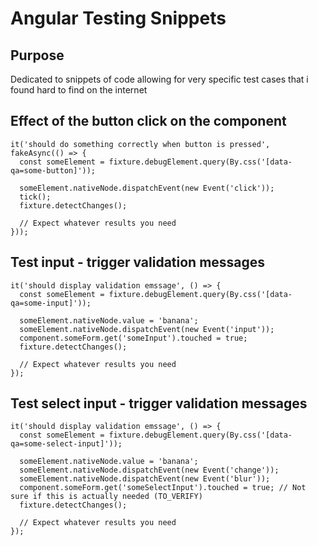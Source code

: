 # Angular Testing Snippets

## Purpose
Dedicated to snippets of code allowing for very specific test cases that i found hard to find on the internet

## Effect of the button click on the component
```
it('should do something correctly when button is pressed', fakeAsync(() => {
  const someElement = fixture.debugElement.query(By.css('[data-qa=some-button]'));

  someElement.nativeNode.dispatchEvent(new Event('click'));
  tick();
  fixture.detectChanges();
  
  // Expect whatever results you need
}));
```

## Test input - trigger validation messages
```
it('should display validation emssage', () => {
  const someElement = fixture.debugElement.query(By.css('[data-qa=some-input]'));

  someElement.nativeNode.value = 'banana';
  someElement.nativeNode.dispatchEvent(new Event('input'));
  component.someForm.get('someInput').touched = true;
  fixture.detectChanges();
  
  // Expect whatever results you need
});
```

## Test select input - trigger validation messages
```
it('should display validation emssage', () => {
  const someElement = fixture.debugElement.query(By.css('[data-qa=some-select-input]'));

  someElement.nativeNode.value = 'banana';
  someElement.nativeNode.dispatchEvent(new Event('change'));
  someElement.nativeNode.dispatchEvent(new Event('blur'));
  component.someForm.get('someSelectInput').touched = true; // Not sure if this is actually needed (TO_VERIFY)
  fixture.detectChanges();
  
  // Expect whatever results you need
});
```
